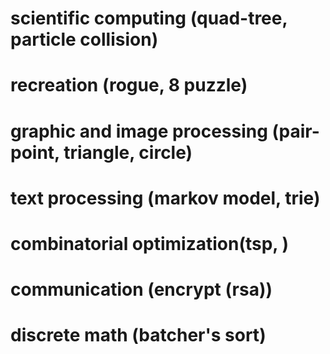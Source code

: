 # scientific computing (quad-tree, particle collision)

# recreation (rogue, 8 puzzle)

# graphic and image processing (pair-point, triangle, circle)

# text processing (markov model, trie) 

# combinatorial optimization(tsp, )

# communication (encrypt (rsa))

# discrete math (batcher's sort)

